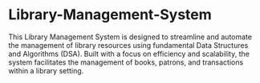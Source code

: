 # Library-Management-System
This Library Management System is designed to streamline and automate the management of library resources using fundamental Data Structures and Algorithms (DSA). Built with a focus on efficiency and scalability, the system facilitates the management of books, patrons, and transactions within a library setting.
